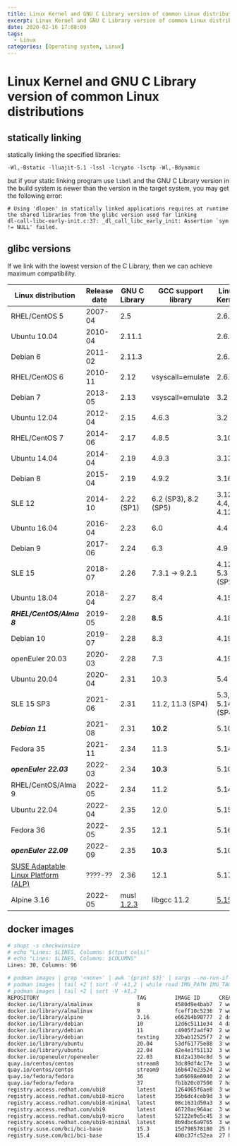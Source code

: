 ```yaml
---
title: Linux Kernel and GNU C Library version of common Linux distributions
excerpt: Linux Kernel and GNU C Library version of common Linux distributions
date: 2020-02-16 17:08:09
tags:
  - Linux
categories: [Operating system, Linux]
---
```


# Linux Kernel and GNU C Library version of common Linux distributions

## statically linking

statically linking the specified libraries:

    -Wl,-Bstatic -lluajit-5.1 -lssl -lcrypto -lsctp -Wl,-Bdynamic

but if your static linking program use `libdl` and the GNU C Library version in the build system is newer than the version in the target system, you may get the following error:

    # Using 'dlopen' in statically linked applications requires at runtime the shared libraries from the glibc version used for linking
    dl-call-libc-early-init.c:37: _dl_call_libc_early_init: Assertion `sym != NULL' failed.

## glibc versions

If we link with the lowest version of the C Library, then we can achieve maximum compatibility.

Linux distribution         | Release date   | GNU C Library | GCC support library | Linux Kernel
---------------------------|----------------|---------------|---------------------|---------------------
RHEL/CentOS 5              | 2007-04        | 2.5           |                     | 2.6.18
Ubuntu 10.04               | 2010-04        | 2.11.1        |                     | 2.6.32
Debian 6                   | 2011-02        | 2.11.3        |                     | 2.6.32
RHEL/CentOS 6              | 2010-11        | 2.12          | vsyscall=emulate    | 2.6.32
Debian 7                   | 2013-05        | 2.13          | vsyscall=emulate    | 3.2
Ubuntu 12.04               | 2012-04        | 2.15          | 4.6.3               | 3.2
RHEL/CentOS 7              | 2014-06        | 2.17          | 4.8.5               | 3.10
Ubuntu 14.04               | 2014-04        | 2.19          | 4.9.3               | 3.13
Debian 8                   | 2015-04        | 2.19          | 4.9.2               | 3.16
SLE 12                     | 2014-10        | 2.22 (SP1)    | 6.2 (SP3), 8.2 (SP5)| 3.12, 4.4, 4.12
Ubuntu 16.04               | 2016-04        | 2.23          | 6.0                 | 4.4
Debian 9                   | 2017-06        | 2.24          | 6.3                 | 4.9
SLE 15                     | 2018-07        | 2.26          | 7.3.1 -> 9.2.1      | 4.12, 5.3 (SP2)
Ubuntu 18.04               | 2018-04        | 2.27          | 8.4                 | 4.15
***RHEL/CentOS/Alma 8***   | 2019-05        | 2.28          | **8.5**             | 4.18
Debian 10                  | 2019-07        | 2.28          | 8.3                 | 4.19
openEuler 20.03            | 2020-03        | 2.28          | 7.3                 | 4.19
Ubuntu 20.04               | 2020-04        | 2.31          | 10.3                | 5.4
SLE 15 SP3                 | 2021-06        | 2.31          | 11.2, 11.3 (SP4)    | 5.3, 5.14 (SP4)
***Debian 11***            | 2021-08        | 2.31          | **10.2**            | 5.10
Fedora 35                  | 2021-11        | 2.34          | 11.3                | 5.14
***openEuler 22.03***      | 2022-03        | 2.34          | **10.3**            | 5.10
RHEL/CentOS/Alma 9         | 2022-05        | 2.34          | 11.2                | 5.14
Ubuntu 22.04               | 2022-04        | 2.35          | 12.0                | 5.15
Fedora 36                  | 2022-05        | 2.35          | 12.1                | 5.16
***openEuler 22.09***      | 2022-09        | 2.35          | **10.3**            | 5.10
[SUSE Adaptable Linux Platform (ALP)](https://download.opensuse.org/repositories/SUSE:/ALP/) | ????-?? | 2.36 | 12.1 | 5.17
Alpine 3.16                | 2022-05        | musl [1.2.3](https://gitlab.alpinelinux.org/alpine/aports/-/blob/3.16-stable/main/musl/APKBUILD) | libgcc 11.2 | [5.15](https://gitlab.alpinelinux.org/alpine/aports/-/blob/3.16-stable/main/linux-lts/APKBUILD)

## docker images

```bash
# shopt -s checkwinsize
# echo "Lines: $LINES, Columns: $(tput cols)"
# echo "Lines: $LINES, Columns: $COLUMNS"
Lines: 30, Columns: 96

# podman images | grep '<none>' | awk '{print $3}' | xargs --no-run-if-empty podman rmi
# podman images | tail +2 | sort -V -k1,2 | while read IMG_PATH IMG_TAG REST; do date;echo podman pull $IMG_PATH:$IMG_TAG; podman pull $IMG_PATH:$IMG_TAG; echo; done
# podman images | tail +2 | sort -V -k1,2
REPOSITORY                               TAG         IMAGE ID      CREATED       SIZE
docker.io/library/almalinux              8           4580d9e4bab7  7 weeks ago   195 MB
docker.io/library/almalinux              9           fceff10c5236  7 weeks ago   195 MB
docker.io/library/alpine                 3.16        e66264b98777  2 days ago    5.82 MB
docker.io/library/debian                 10          12d6c5111e34  4 days ago    119 MB
docker.io/library/debian                 11          c4905f2a4f97  2 weeks ago   129 MB
docker.io/library/debian                 testing     32bab12525f7  2 weeks ago   124 MB
docker.io/library/ubuntu                 20.04       53df61775e88  3 weeks ago   75.1 MB
docker.io/library/ubuntu                 22.04       d2e4e1f51132  3 weeks ago   80.3 MB
docker.io/openeuler/openeuler            22.03       81d2a1304c8d  5 weeks ago   221 MB
quay.io/centos/centos                    stream8     3dc89df4c17e  3 weeks ago   419 MB
quay.io/centos/centos                    stream9     16b647e23524  2 weeks ago   156 MB
quay.io/fedora/fedora                    36          3a66698e6040  2 weeks ago   169 MB
quay.io/fedora/fedora                    37          fb1b20c07506  7 hours ago   190 MB
registry.access.redhat.com/ubi8          latest      1264065f6ae8  3 weeks ago   225 MB
registry.access.redhat.com/ubi8-micro    latest      35b6dc4ceb9d  3 weeks ago   29.4 MB
registry.access.redhat.com/ubi8-minimal  latest      08c1631d50a3  3 weeks ago   94.8 MB
registry.access.redhat.com/ubi9          latest      46720ac964ac  3 weeks ago   229 MB
registry.access.redhat.com/ubi9-micro    latest      52122e9e5c45  3 weeks ago   26.2 MB
registry.access.redhat.com/ubi9-minimal  latest      8b9dbc6a9765  3 weeks ago   129 MB
registry.suse.com/bci/bci-base           15.3        15d798578180  25 hours ago  122 MB
registry.suse.com/bci/bci-base           15.4        400c37fc52ea  27 hours ago  125 MB
```
